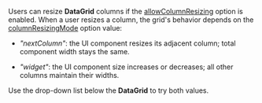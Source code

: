 Users can resize **DataGrid** columns if the [allowColumnResizing](/Documentation/ApiReference/UI_Widgets/dxDataGrid/Configuration/#allowColumnResizing) option is enabled. When a user resizes a column, the grid's behavior depends on the [columnResizingMode](/Documentation/ApiReference/UI_Widgets/dxDataGrid/Configuration/#columnResizingMode) option value:

* *"nextColumn"*: the UI component resizes its adjacent column; total component width stays the same.

* *"widget"*: the UI component size increases or decreases; all other columns maintain their widths.

Use the drop-down list below the **DataGrid** to try both values.
